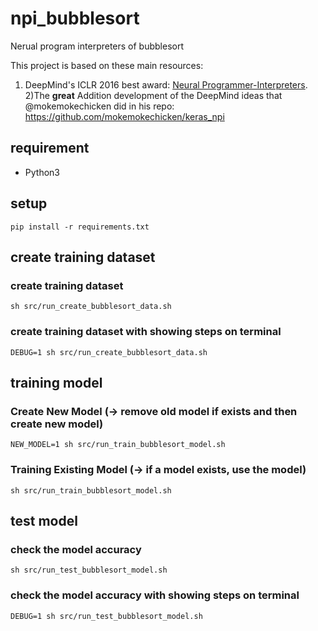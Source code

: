 # npi_bubblesort
Nerual program interpreters of bubblesort

This project is based on these main resources:

1) DeepMind's ICLR 2016 best award: [Neural Programmer-Interpreters](https://arxiv.org/abs/1511.06279).
2)The <b>great</b> Addition development of the DeepMind ideas that @mokemokechicken did in his repo: https://github.com/mokemokechicken/keras_npi

requirement
-----------

* Python3

setup
-----

```
pip install -r requirements.txt
```

create training dataset
-----------------------
### create training dataset
```
sh src/run_create_bubblesort_data.sh
```

### create training dataset with showing steps on terminal
```
DEBUG=1 sh src/run_create_bubblesort_data.sh
```

training model
------------------
### Create New Model (-> remove old model if exists and then create new model)
```
NEW_MODEL=1 sh src/run_train_bubblesort_model.sh
```

### Training Existing Model (-> if a model exists, use the model)
```
sh src/run_train_bubblesort_model.sh
```

test model
----------
### check the model accuracy
```
sh src/run_test_bubblesort_model.sh
```

### check the model accuracy with showing steps on terminal
```
DEBUG=1 sh src/run_test_bubblesort_model.sh
```
